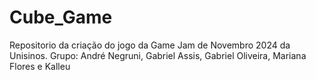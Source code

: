 # Cube_Game
Repositorio da criação do jogo da Game Jam de Novembro 2024 da Unisinos.
Grupo: André Negruni,  Gabriel Assis, Gabriel Oliveira, Mariana Flores e Kalleu
